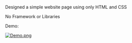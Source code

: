 Designed a simple website page using only HTML and CSS

No Framework or Libraries

Demo:

[![Demo.png](https://i.postimg.cc/qq7rVv3V/Demo.png)](https://postimg.cc/WFxC0j8X)
